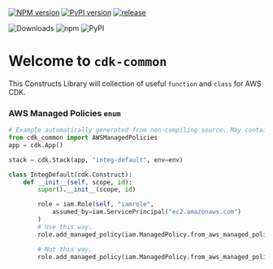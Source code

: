 [![NPM version](https://badge.fury.io/js/cdk-common.svg)](https://badge.fury.io/js/cdk-common)
[![PyPI version](https://badge.fury.io/py/cdk-common.svg)](https://badge.fury.io/py/cdk-common)
[![release](https://github.com/neilkuan/cdk-common/actions/workflows/release.yml/badge.svg)](https://github.com/neilkuan/cdk-common/actions/workflows/release.yml)

![Downloads](https://img.shields.io/badge/-DOWNLOADS:-brightgreen?color=gray)
![npm](https://img.shields.io/npm/dt/cdk-common?label=npm&color=orange)
![PyPI](https://img.shields.io/pypi/dm/cdk-common?label=pypi&color=blue)

# Welcome to `cdk-common`

This Constructs Library will collection of useful `function` and `class` for AWS CDK.

### AWS Managed Policies `enum`

```python
# Example automatically generated from non-compiling source. May contain errors.
from cdk_common import AWSManagedPolicies
app = cdk.App()

stack = cdk.Stack(app, "integ-default", env=env)

class IntegDefault(cdk.Construct):
    def __init__(self, scope, id):
        super().__init__(scope, id)

        role = iam.Role(self, "iamrole",
            assumed_by=iam.ServicePrincipal("ec2.amazonaws.com")
        )
        # Use this way.
        role.add_managed_policy(iam.ManagedPolicy.from_aws_managed_policy_name(AWSManagedPolicies.AMAZON_SSM_MANAGED_INSTANCE_CORE))

        # Not this way.
        role.add_managed_policy(iam.ManagedPolicy.from_aws_managed_policy_name("AmazonSSMManagedInstanceCore"))
```
